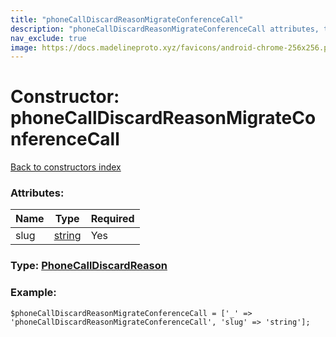 ```yaml
---
title: "phoneCallDiscardReasonMigrateConferenceCall"
description: "phoneCallDiscardReasonMigrateConferenceCall attributes, type and example"
nav_exclude: true
image: https://docs.madelineproto.xyz/favicons/android-chrome-256x256.png
---
```

# Constructor: phoneCallDiscardReasonMigrateConferenceCall  
[Back to constructors index](/API_docs/constructors/index.html)



### Attributes:

| Name     |    Type       | Required |
|----------|---------------|----------|
|slug|[string](/API_docs/types/string.html) | Yes|



### Type: [PhoneCallDiscardReason](/API_docs/types/PhoneCallDiscardReason.html)


### Example:

```
$phoneCallDiscardReasonMigrateConferenceCall = ['_' => 'phoneCallDiscardReasonMigrateConferenceCall', 'slug' => 'string'];
```  
